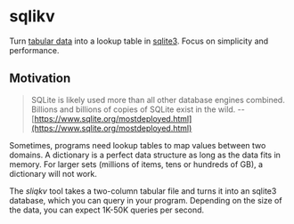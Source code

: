 # sqlikv

Turn [tabular data](https://en.wikipedia.org/wiki/Tab-separated_values) into a
lookup table in [sqlite3](https://sqlite.org/). Focus on simplicity and
performance.

## Motivation

> SQLite is likely used more than all other database engines combined. Billions
> and billions of copies of SQLite exist in the wild. -- [https://www.sqlite.org/mostdeployed.html](https://www.sqlite.org/mostdeployed.html)

Sometimes, programs need lookup tables to map values between two domains. A
dictionary is a perfect data structure as long as the data fits in memory. For
larger sets (millions of items, tens or hundreds of GB), a dictionary will not
work.

The *sliqkv* tool takes a two-column tabular file and turns it into an sqlite3
database, which you can query in your program. Depending on the size of the
data, you can expect 1K-50K queries per second.
